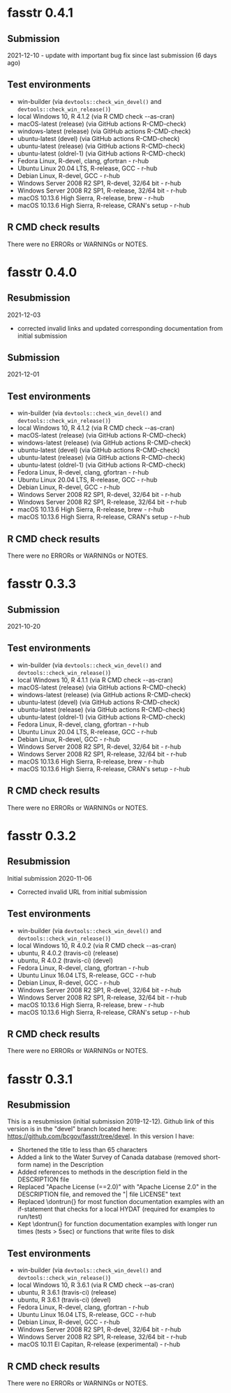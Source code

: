 fasstr 0.4.1
=========================

## Submission 

2021-12-10 - update with important bug fix since last submission (6 days ago)


## Test environments

* win-builder (via `devtools::check_win_devel()` and `devtools::check_win_release()`)
* local Windows 10, R 4.1.2 (via R CMD check --as-cran)
* macOS-latest (release) (via GitHub actions R-CMD-check)
* windows-latest (release) (via GitHub actions R-CMD-check)
* ubuntu-latest (devel) (via GitHub actions R-CMD-check)
* ubuntu-latest (release) (via GitHub actions R-CMD-check)
* ubuntu-latest (oldrel-1) (via GitHub actions R-CMD-check)
* Fedora Linux, R-devel, clang, gfortran - r-hub
* Ubuntu Linux 20.04 LTS, R-release, GCC - r-hub
* Debian Linux, R-devel, GCC - r-hub
* Windows Server 2008 R2 SP1, R-devel, 32/64 bit - r-hub
* Windows Server 2008 R2 SP1, R-release, 32/64 bit - r-hub
* macOS 10.13.6 High Sierra, R-release, brew - r-hub
* macOS 10.13.6 High Sierra, R-release, CRAN's setup - r-hub

## R CMD check results
There were no ERRORs or WARNINGs or NOTES. 

fasstr 0.4.0
=========================

## Resubmission

2021-12-03

* corrected invalid links and updated corresponding documentation from initial submission

## Submission 

2021-12-01


## Test environments

* win-builder (via `devtools::check_win_devel()` and `devtools::check_win_release()`)
* local Windows 10, R 4.1.2 (via R CMD check --as-cran)
* macOS-latest (release) (via GitHub actions R-CMD-check)
* windows-latest (release) (via GitHub actions R-CMD-check)
* ubuntu-latest (devel) (via GitHub actions R-CMD-check)
* ubuntu-latest (release) (via GitHub actions R-CMD-check)
* ubuntu-latest (oldrel-1) (via GitHub actions R-CMD-check)
* Fedora Linux, R-devel, clang, gfortran - r-hub
* Ubuntu Linux 20.04 LTS, R-release, GCC - r-hub
* Debian Linux, R-devel, GCC - r-hub
* Windows Server 2008 R2 SP1, R-devel, 32/64 bit - r-hub
* Windows Server 2008 R2 SP1, R-release, 32/64 bit - r-hub
* macOS 10.13.6 High Sierra, R-release, brew - r-hub
* macOS 10.13.6 High Sierra, R-release, CRAN's setup - r-hub

## R CMD check results
There were no ERRORs or WARNINGs or NOTES. 


fasstr 0.3.3
=========================

## Submission 

2021-10-20


## Test environments

* win-builder (via `devtools::check_win_devel()` and `devtools::check_win_release()`)
* local Windows 10, R 4.1.1 (via R CMD check --as-cran)
* macOS-latest (release) (via GitHub actions R-CMD-check)
* windows-latest (release) (via GitHub actions R-CMD-check)
* ubuntu-latest (devel) (via GitHub actions R-CMD-check)
* ubuntu-latest (release) (via GitHub actions R-CMD-check)
* ubuntu-latest (oldrel-1) (via GitHub actions R-CMD-check)
* Fedora Linux, R-devel, clang, gfortran - r-hub
* Ubuntu Linux 20.04 LTS, R-release, GCC - r-hub
* Debian Linux, R-devel, GCC - r-hub
* Windows Server 2008 R2 SP1, R-devel, 32/64 bit - r-hub
* Windows Server 2008 R2 SP1, R-release, 32/64 bit - r-hub
* macOS 10.13.6 High Sierra, R-release, brew - r-hub
* macOS 10.13.6 High Sierra, R-release, CRAN's setup - r-hub

## R CMD check results
There were no ERRORs or WARNINGs or NOTES. 

fasstr 0.3.2
=========================

## Resubmission

Initial submission 2020-11-06

* Corrected invalid URL from initial submission

## Test environments

* win-builder (via `devtools::check_win_devel()` and `devtools::check_win_release()`)
* local Windows 10, R 4.0.2 (via R CMD check --as-cran)
* ubuntu, R 4.0.2 (travis-ci) (release)
* ubuntu, R 4.0.2 (travis-ci) (devel)
* Fedora Linux, R-devel, clang, gfortran - r-hub
* Ubuntu Linux 16.04 LTS, R-release, GCC - r-hub
* Debian Linux, R-devel, GCC - r-hub
* Windows Server 2008 R2 SP1, R-devel, 32/64 bit - r-hub
* Windows Server 2008 R2 SP1, R-release, 32/64 bit - r-hub
* macOS 10.13.6 High Sierra, R-release, brew - r-hub
* macOS 10.13.6 High Sierra, R-release, CRAN's setup - r-hub

## R CMD check results
There were no ERRORs or WARNINGs or NOTES. 


fasstr 0.3.1
=========================

## Resubmission

This is a resubmission (initial submission 2019-12-12).
Github link of this version is in the "devel" branch located here: https://github.com/bcgov/fasstr/tree/devel. 
In this version I have:

* Shortened the title to less than 65 characters
* Added a link to the Water Survey of Canada database (removed short-form name) in the Description
* Added references to methods in the description field in the DESCRIPTION file
* Replaced "Apache License (==2.0)" with "Apache License 2.0" in the DESCRIPTION file, and removed the "| file LICENSE" text
* Replaced \dontrun{} for most function documentation examples with an if-statement that checks for a local HYDAT (required for examples to run/test)
* Kept \dontrun{} for function documentation examples with longer run times (tests > 5sec) or functions that write files to disk


## Test environments

* win-builder (via `devtools::check_win_devel()` and `devtools::check_win_release()`)
* local Windows 10, R 3.6.1 (via R CMD check --as-cran)
* ubuntu, R 3.6.1 (travis-ci) (release)
* ubuntu, R 3.6.1 (travis-ci) (devel)
* Fedora Linux, R-devel, clang, gfortran - r-hub
* Ubuntu Linux 16.04 LTS, R-release, GCC - r-hub
* Debian Linux, R-devel, GCC - r-hub
* Windows Server 2008 R2 SP1, R-devel, 32/64 bit - r-hub
* Windows Server 2008 R2 SP1, R-release, 32/64 bit - r-hub
* macOS 10.11 El Capitan, R-release (experimental) - r-hub


## R CMD check results
There were no ERRORs or WARNINGs or NOTES. 
